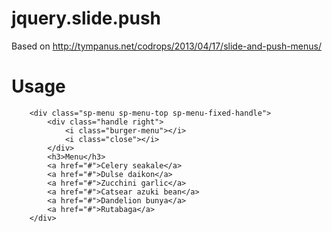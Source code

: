 # jquery.slide.push
Based on http://tympanus.net/codrops/2013/04/17/slide-and-push-menus/

# Usage

```
    <div class="sp-menu sp-menu-top sp-menu-fixed-handle">
        <div class="handle right">
            <i class="burger-menu"></i>
            <i class="close"></i>
        </div>
        <h3>Menu</h3>
        <a href="#">Celery seakale</a>
        <a href="#">Dulse daikon</a>
        <a href="#">Zucchini garlic</a>
        <a href="#">Catsear azuki bean</a>
        <a href="#">Dandelion bunya</a>
        <a href="#">Rutabaga</a>
    </div>
```
